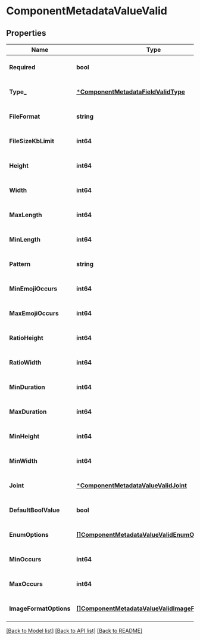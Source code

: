 # ComponentMetadataValueValid

## Properties
Name | Type | Description | Notes
------------ | ------------- | ------------- | -------------
**Required** | **bool** |  | [optional] [default to null]
**Type_** | [***ComponentMetadataFieldValidType**](ComponentMetadataFieldValidType.md) |  | [optional] [default to null]
**FileFormat** | **string** |  | [optional] [default to null]
**FileSizeKbLimit** | **int64** |  | [optional] [default to null]
**Height** | **int64** |  | [optional] [default to null]
**Width** | **int64** |  | [optional] [default to null]
**MaxLength** | **int64** |  | [optional] [default to null]
**MinLength** | **int64** |  | [optional] [default to null]
**Pattern** | **string** |  | [optional] [default to null]
**MinEmojiOccurs** | **int64** |  | [optional] [default to null]
**MaxEmojiOccurs** | **int64** |  | [optional] [default to null]
**RatioHeight** | **int64** |  | [optional] [default to null]
**RatioWidth** | **int64** |  | [optional] [default to null]
**MinDuration** | **int64** |  | [optional] [default to null]
**MaxDuration** | **int64** |  | [optional] [default to null]
**MinHeight** | **int64** |  | [optional] [default to null]
**MinWidth** | **int64** |  | [optional] [default to null]
**Joint** | [***ComponentMetadataValueValidJoint**](component_metadata_value_valid_joint.md) |  | [optional] [default to null]
**DefaultBoolValue** | **bool** |  | [optional] [default to null]
**EnumOptions** | [**[]ComponentMetadataValueValidEnumOption**](component_metadata_value_valid_enum_option.md) |  | [optional] [default to null]
**MinOccurs** | **int64** |  | [optional] [default to null]
**MaxOccurs** | **int64** |  | [optional] [default to null]
**ImageFormatOptions** | [**[]ComponentMetadataValueValidImageFormatOption**](component_metadata_value_valid_image_format_option.md) |  | [optional] [default to null]

[[Back to Model list]](../README.md#documentation-for-models) [[Back to API list]](../README.md#documentation-for-api-endpoints) [[Back to README]](../README.md)


